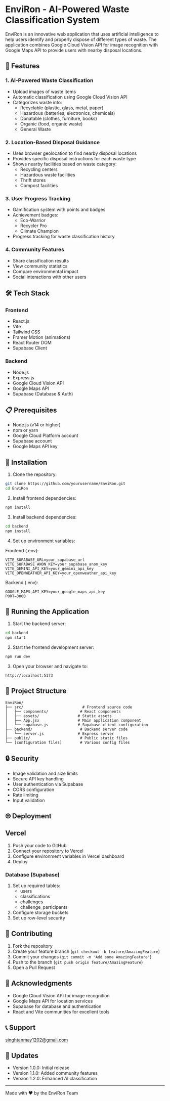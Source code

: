 # EnviRon - AI-Powered Waste Classification System

EnviRon is an innovative web application that uses artificial intelligence to help users identify and properly dispose of different types of waste. The application combines Google Cloud Vision API for image recognition with Google Maps API to provide users with nearby disposal locations.

## 🌟 Features

### 1. AI-Powered Waste Classification
- Upload images of waste items
- Automatic classification using Google Cloud Vision API
- Categorizes waste into:
  - Recyclable (plastic, glass, metal, paper)
  - Hazardous (batteries, electronics, chemicals)
  - Donatable (clothes, furniture, books)
  - Organic (food, organic waste)
  - General Waste

### 2. Location-Based Disposal Guidance
- Uses browser geolocation to find nearby disposal locations
- Provides specific disposal instructions for each waste type
- Shows nearby facilities based on waste category:
  - Recycling centers
  - Hazardous waste facilities
  - Thrift stores
  - Compost facilities

### 3. User Progress Tracking
- Gamification system with points and badges
- Achievement badges:
  - Eco-Warrior
  - Recycler Pro
  - Climate Champion
- Progress tracking for waste classification history

### 4. Community Features
- Share classification results
- View community statistics
- Compare environmental impact
- Social interactions with other users

## 🛠️ Tech Stack

### Frontend
- React.js
- Vite
- Tailwind CSS
- Framer Motion (animations)
- React Router DOM
- Supabase Client

### Backend
- Node.js
- Express.js
- Google Cloud Vision API
- Google Maps API
- Supabase (Database & Auth)

## 📋 Prerequisites

- Node.js (v14 or higher)
- npm or yarn
- Google Cloud Platform account
- Supabase account
- Google Maps API key

## 🔧 Installation

1. Clone the repository:
```bash
git clone https://github.com/yourusername/EnviRon.git
cd EnviRon
```

2. Install frontend dependencies:
```bash
npm install
```

3. Install backend dependencies:
```bash
cd backend
npm install
```

4. Set up environment variables:

Frontend (.env):
```env
VITE_SUPABASE_URL=your_supabase_url
VITE_SUPABASE_ANON_KEY=your_supabase_anon_key
VITE_GEMINI_API_KEY=your_gemini_api_key
VITE_OPENWEATHER_API_KEY=your_openweather_api_key
```

Backend (.env):
```env
GOOGLE_MAPS_API_KEY=your_google_maps_api_key
PORT=3000
```

## 🚀 Running the Application

1. Start the backend server:
```bash
cd backend
npm start
```

2. Start the frontend development server:
```bash
npm run dev
```

3. Open your browser and navigate to:
```
http://localhost:5173
```

## 📁 Project Structure

```
EnviRon/
├── src/                          # Frontend source code
│   ├── components/              # React components
│   ├── assets/                 # Static assets
│   ├── App.jsx                 # Main application component
│   └── supabase.js             # Supabase client configuration
├── backend/                     # Backend server code
│   └── server.js               # Express server
├── public/                      # Public static files
└── [configuration files]        # Various config files
```

## 🔒 Security

- Image validation and size limits
- Secure API key handling
- User authentication via Supabase
- CORS configuration
- Rate limiting
- Input validation

## 🌐 Deployment

## Vercel
1. Push your code to GitHub
2. Connect your repository to Vercel
3. Configure environment variables in Vercel dashboard
4. Deploy


### Database (Supabase)
1. Set up required tables:
   - users
   - classifications
   - challenges
   - challenge_participants
2. Configure storage buckets
3. Set up row-level security

## 🤝 Contributing

1. Fork the repository
2. Create your feature branch (`git checkout -b feature/AmazingFeature`)
3. Commit your changes (`git commit -m 'Add some AmazingFeature'`)
4. Push to the branch (`git push origin feature/AmazingFeature`)
5. Open a Pull Request



## 🙏 Acknowledgments

- Google Cloud Vision API for image recognition
- Google Maps API for location services
- Supabase for database and authentication
- React and Vite communities for excellent tools

## 📞 Support

singhtanmay1202@gmail.com

## 🔄 Updates

- Version 1.0.0: Initial release
- Version 1.1.0: Added community features
- Version 1.2.0: Enhanced AI classification

---

Made with ❤️ by the EnviRon Team